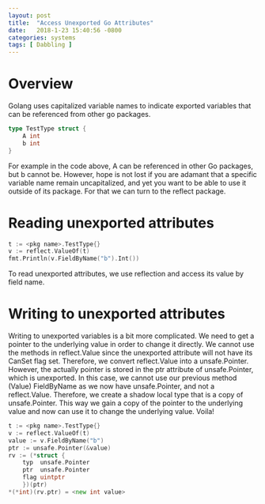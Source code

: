 ```yaml
---
layout: post
title:  "Access Unexported Go Attributes"
date:   2018-1-23 15:40:56 -0800
categories: systems
tags: [ Dabbling ]
---
```


<h1>Overview</h1>

Golang uses capitalized variable names to indicate exported 
variables that can be referenced from other go packages.  

```go
type TestType struct {
	A int
	b int
}
```
For example in the code above, <span class="variable">A</span> can 
be referenced in other <span class="name">Go</span> packages, but 
<span class="variable">b</span> cannot be. However, hope is not lost 
if you are adamant that a specific variable name remain uncapitalized, 
and yet you want to be able to use it outside of its package. For that 
we can turn to the <span class="name">reflect</span> package. 

<h1>Reading unexported attributes</h1>

```go
t := <pkg name>.TestType{}
v := reflect.ValueOf(t)
fmt.Println(v.FieldByName("b").Int())
```
To read unexported attributes, we use reflection and access its value by field name. 

<h1>Writing to unexported attributes</h1>

Writing to unexported variables is a bit more complicated. 
We need to get a pointer to the underlying 
value in order to change it directly. We cannot use the methods 
in <span class="name">reflect.Value</span> 
since the unexported attribute will not have its 
<span class="name">CanSet</span> flag set. 
Therefore, we convert <span class="name">reflect.Value</span> into 
a <span class="name">unsafe.Pointer</span>. However, the actually pointer 
is stored in the <span class="variable">ptr</span> attribute of
<span class="name">unsafe.Pointer</span>, which is unexported. 
In this case, we cannot use our previous 
method <span class="name">(Value) FieldByName</span> as we now have 
<span class="name">unsafe.Pointer</span>, and not a 
<span class="name">reflect.Value</span>. Therefore,
we create a shadow local type that is a copy of 
<span class="name">unsafe.Pointer</span>. This way we 
gain a copy of the pointer to the underlying value and now can use 
it to change the underlying value.
Voila!


```go
t := <pkg name>.TestType{}
v := reflect.ValueOf(t)
value := v.FieldByName("b")
ptr := unsafe.Pointer(&value)
rv := (*struct {
	typ  unsafe.Pointer
	ptr  unsafe.Pointer
	flag uintptr
	})(ptr)
*(*int)(rv.ptr) = <new int value>
```

